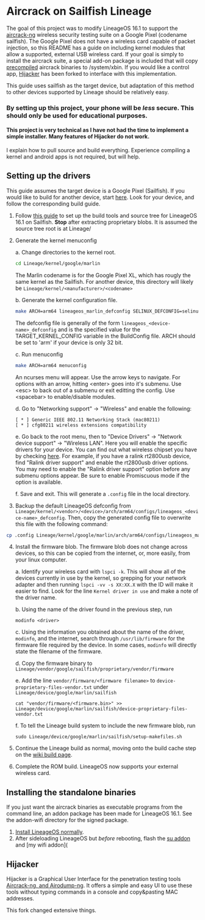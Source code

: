 # Aircrack on Sailfish Lineage
The goal of this project was to modify LineageOS 16.1 to support the [aircrack-ng](https://aircrack-ng.org/) wireless security testing suite on a Google Pixel (codename sailfish). The Google Pixel does not have a wireless card capable of packet injection, so this README has a guide on including kernel modules that allow a supported, external USB wireless card. If your goal is simply to install the aircrack suite, a special add-on package is included that will copy [precompiled](https://github.com/kriswebdev/android_aircrack) aircrack binaries to /system/xbin. If you would like a control app, [Hijacker](https://github.com/chrisk44/Hijacker) has been forked to interface with this implementation. 

This guide uses sailfish as the target device, but adaptation of this method to other devices supported by Lineage should be relatively easy. 

### By setting up this project, your phone will be *less* secure. This should only be used for educational purposes. 
#### This project is very technical as I have not had the time to implement a simple installer. Many features of Hijacker do not work. 
I explain how to pull source and build everything. Experience compiling a kernel and android apps is not required, but will help.

## Setting up the drivers
This guide assumes the target device is a Google Pixel (Sailfish). If you would like to build for another device, start [here](https://wiki.lineageos.org/devices/). Look for your device, and follow the corresponding build guide.

1. Follow [this guide](https://wiki.lineageos.org/devices/sailfish/build) to set up the build tools and source tree for LineageOS 16.1 on Sailfish. **Stop** after extracting proprietary blobs. It is assumed the source tree root is at Lineage/
2. Generate the kernel menuconfig

    a. Change directories to the kernel root. 
    ```bash
    cd Lineage/kernel/google/marlin
    ```
    The Marlin codename is for the Google Pixel XL, which has rougly the same kernel as the Sailfish. For another device, this directory will likely be `Lineage/kernel/<manufacturer>/<codename>`
  
    b. Generate the kernel configuration file.
    ```bash
    make ARCH=arm64 lineageos_marlin_defconfig SELINUX_DEFCONFIG=selinux_defconfig
    ```
    The defconfig file is generally of the form `lineageos_<device-name>_defconfig` and is the specified value for the TARGET_KERNEL_CONFIG variable in the BuildConfig file. ARCH should be set to 'arm' if your device is only 32 bit. 
    
    c. Run menuconfig
    ```bash
    make ARCH=arm64 menuconfig
    ```
    An ncurses menu will appear. Use the arrow keys to navigate. For options with an arrow, hitting \<enter\> goes into it's submenu. Use \<esc\> to back out of a submenu or exit editting the config. Use \<spacebar\> to enable/disable modules. 
    
    d. Go to "Networking support" -> "Wireless" and enable the following:
    ```
    [ * ] Generic IEEE 802.11 Networking Stack (mac80211)
    [ * ] cfg80211 wireless extensions compatibility
    ```
    
    e. Go back to the root menu, then to "Device Drivers" -> "Network device support" -> "Wireless LAN". Here you will enable the specific drivers for your device. You can find out what wireless chipset you have by checking [here](https://www.aircrack-ng.org/doku.php?id=compatible_cards). For example, if you have a ralink rt2800usb device, find "Ralink driver support" and enable the rt2800usb driver options. You may need to enable the "Ralink driver support" option before any submenu options appear. Be sure to enable Promiscuous mode if the option is available. 
    
    f. Save and exit. This will generate a `.config` file in the local directory. 

3. Backup the default LineageOS defconfig from `Lineage/kernel/<vendor>/<device>/arch/arm64/configs/lineageos_<device-name>_defconfig`. Then, copy the generated config file to overwrite this file with the following command: 
```bash
cp .config Lineage/kernel/google/marlin/arch/arm64/configs/lineageos_marlin_defconfig
```

4. Install the firmware blob. The firmware blob does not change across devices, so this can be copied from the internet, or, more easily, from your linux computer. 

    a. Identify your wireless card with `lspci -k`. This will show all of the devices currently in use by the kernel, so grepping for your network adapter and then running `lspci -vv -s XX:XX.X` with the ID will make it easier to find. Look for the line `Kernel driver in use` and make a note of the driver name.
    
    b. Using the name of the driver found in the previous step, run 
    ```
    modinfo <driver>
    ```
    c. Using the information you obtained about the name of the driver, `modinfo`, and the internet, search through `/usr/lib/firmware` for the firmware file required by the device. In some cases, `modinfo` will directly state the filename of the firmware. 
    
    d. Copy the firmware binary to `Lineage/vendor/google/sailfish/proprietary/vendor/firmware`
    
    e. Add the line `vendor/firmware/<firmware filename>` to `device-proprietary-files-vendor.txt` under `Lineage/device/google/marlin/sailfish` 
    ```
    cat "vendor/firmware/<firmware.bin>" >> Lineage/device/google/marlin/sailfish/device-proprietary-files-vendor.txt
    ```
    
    f. To tell the Lineage build system to include the new firmware blob, run
    ```
    sudo Lineage/device/google/marlin/sailfish/setup-makefiles.sh
    ```

5. Continue the Lineage build as normal, moving onto the build cache step on the [wiki build page](https://wiki.lineageos.org/devices/sailfish/build). 

6. Complete the ROM build. LineageOS now supports your external wireless card. 

## Installing the standalone binaries
If you just want the aircrack binaries as executable programs from the command line, an addon package has been made for LineageOS 16.1. See the addon-wifi directory for the signed package.

1. [Install LineageOS normally](https://wiki.lineageos.org/devices/sailfish/install).
2. After sideloading LineageOS but *before* rebooting, flash the [su addon](https://download.lineageos.org/extras) and [my wifi addon](

## Hijacker

Hijacker is a Graphical User Interface for the penetration testing tools [Aircrack-ng, and Airodump-ng](https://www.aircrack-ng.org/). It offers a simple and easy UI to use these tools without typing commands in a console and copy&pasting MAC addresses.

This fork changed extensive things. 

